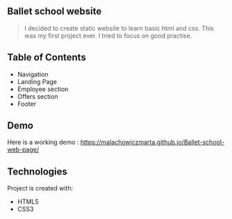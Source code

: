 ## Ballet school website

> I decided to create static website to learn basic html and css. This was my first project ever. I tried to focus on good practise.

## Table of Contents

- Navigation
- Landing Page
- Employee section
- Offers section
- Footer

## Demo

Here is a working demo : https://malachowiczmarta.github.io/Ballet-school-web-page/

## Technologies

Project is created with:

- HTML5
- CSS3

